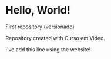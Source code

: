 # Hello, World!
 First repository (versionado)

Repository created with Curso em Video.

I've add this line using the website!
